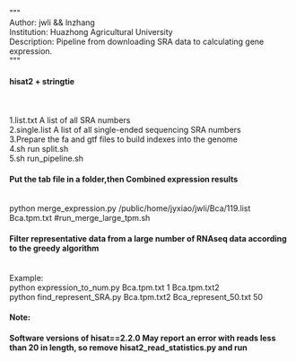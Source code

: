 """<br>
Author: jwli && lnzhang<br>
Institution: Huazhong Agricultural University<br>
Description: Pipeline from downloading SRA data to calculating gene expression.<br>
"""<br>
<h4>hisat2 + stringtie</h4> <br>
<br>
1.list.txt         A list of all SRA numbers<br>
2.single.list      A list of all single-ended sequencing SRA numbers<br>
3.Prepare the fa and gtf files to build indexes into the genome<br>
4.sh run split.sh<br>
5.sh run_pipeline.sh<br>
<h4>Put the tab file in a folder,then Combined expression results</h4>
<br>
python merge_expression.py /public/home/jyxiao/jwli/Bca/119.list Bca.tpm.txt
#run_merge_large_tpm.sh
<br>
<h4>Filter representative data from a large number of RNAseq data according to the greedy algorithm</h4> <br>
Example:
<br>
python expression_to_num.py Bca.tpm.txt 1 Bca.tpm.txt2
<br>
python find_represent_SRA.py Bca.tpm.txt2 Bca_represent_50.txt 50
<h4>Note:<h4>
Software versions of hisat==2.2.0 May report an error with reads less than 20 in length, so remove hisat2_read_statistics.py and run
